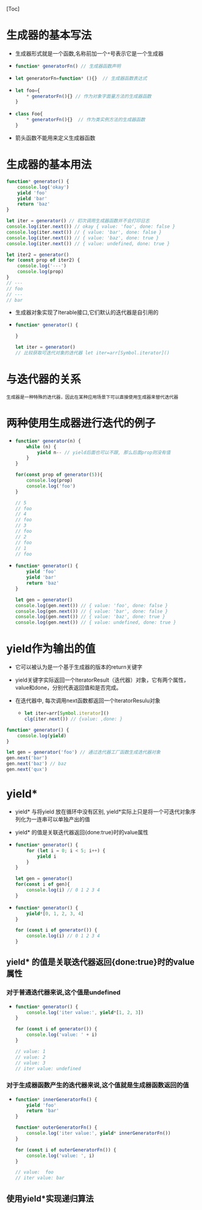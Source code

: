 [Toc]

# 生成器的基本写法

- 生成器形式就是一个函数,名称前加一个`*`号表示它是一个生成器

- ```javascript
  function* generatorFn() // 生成器函数声明
  ```

- ```javascript
  let generatorFn=function* (){}  // 生成器函数表达式
  ```

- ```javascript
  let foo={
      * generatorFn(){} // 作为对象字面量方法的生成器函数
  }
  ```

- ```javascript
  class Foo{
      * generatorFn(){}  // 作为类实例方法的生成器函数
  }
  ```

- 箭头函数不能用来定义生成器函数

# 生成器的基本用法

```javascript
function* generator() {
    console.log('okay')
    yield 'foo'
    yield 'bar'
    return 'baz'
}

let iter = generator() // 初次调用生成器函数并不会打印日志
console.log(iter.next()) // okay { value: 'foo', done: false }
console.log(iter.next()) // { value: 'bar', done: false }
console.log(iter.next()) // { value: 'baz', done: true }
console.log(iter.next()) // { value: undefined, done: true }

let iter2 = generator()
for (const prop of iter2) {
    console.log('---')
    console.log(prop)
}
// ---
// foo
// ---
// bar
```

- 生成器对象实现了Iterable接口,它们默认的迭代器是自引用的

- ```javascript
  function* generator() {
  
  }
  
  let iter = generator()
  // 比较获取可迭代对象的迭代器 let iter=arr[Symbol.iterator]()
  ```



# 与迭代器的关系

`生成器是一种特殊的迭代器，因此在某种应用场景下可以直接使用生成器来替代迭代器`



# 两种使用生成器进行迭代的例子

- ```javascript
  function* generator(n) {
      while (n) {
          yield n-- // yield后面也可以不跟, 那么后面prop则没有值
      }
  }
  
  for(const prop of generator(5)){
      console.log(prop)
      console.log('foo')
  }
  
  // 5
  // foo
  // 4
  // foo
  // 3
  // foo
  // 2
  // foo
  // 1
  // foo
  ```

- ```javascript
  function* generator() {
      yield 'foo'
      yield 'bar'
      return 'baz'
  }
  
  let gen = generator()
  console.log(gen.next()) // { value: 'foo', done: false }
  console.log(gen.next()) // { value: 'bar', done: false }
  console.log(gen.next()) // { value: 'baz', done: true }
  console.log(gen.next()) // { value: undefined, done: true }
  ```

# yield作为输出的值

- 它可以被认为是一个基于生成器的版本的return关键字

- yield关键字实际返回一个IteratorResult（迭代器）对象，它有两个属性，value和done，分别代表返回值和是否完成。

- 在迭代器中, 每次调用next函数都返回一个IteratorResulu对象 

  - ```javascript
    let iter=arr[Symbol.iterator]()
    clg(iter.next()) // {value: ,done: }
    ```

```javascript
function* generator() {
    console.log(yield)
}

let gen = generator('foo') // 通过迭代器工厂函数生成迭代器对象
gen.next('bar')
gen.next('baz') // baz
gen.next('qux')
```

# yield*

- yield* 与将yield 放在循环中没有区别, yield*实际上只是将一个可迭代对象序列化为一连串可以单独产出的值

- yield* 的值是关联迭代器返回{done:true}时的value属性

- ```javascript
  function* generator() {
      for (let i = 0; i < 5; i++) {
          yield i
      }
  }
  
  let gen = generator()
  for(const i of gen){
      console.log(i) // 0 1 2 3 4
  }
  ```

- ```javascript
  function* generator() {
      yield*[0, 1, 2, 3, 4]
  }
  
  for (const i of generator()) {
      console.log(i) // 0 1 2 3 4
  }
  ```

## yield* 的值是关联迭代器返回{done:true}时的value属性

### 对于普通迭代器来说,这个值是undefined

- ```javascript
  function* generator() {
      console.log('iter value:', yield*[1, 2, 3])
  }
  
  for (const i of generator()) {
      console.log('value: ' + i)
  }
  
  // value: 1
  // value: 2
  // value: 3
  // iter value: undefined
  ```

### 对于生成器函数产生的迭代器来说,这个值就是生成器函数返回的值

- ```javascript
  function* innerGeneratorFn() {
      yield 'foo'
      return 'bar'
  }
  
  function* outerGeneratorFn() {
      console.log('iter value:', yield* innerGeneratorFn())
  }
  
  for (const i of outerGeneratorFn()) {
      console.log('value: ', i)
  }
  
  // value:  foo
  // iter value: bar
  ```

## 使用yield*实现递归算法

```javascript
```

